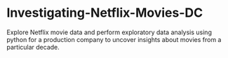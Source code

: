 # Investigating-Netflix-Movies-DC
Explore Netflix movie data and perform exploratory data analysis using python for a production company to uncover insights about movies from a particular decade.
